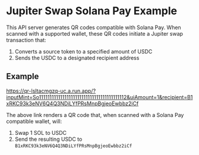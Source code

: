 # Jupiter Swap Solana Pay Example

This API server generates QR codes compatible with Solana Pay. When scanned with a supported wallet, these QR codes initiate a Jupiter swap transaction that:
1. Converts a source token to a specified amount of USDC
2. Sends the USDC to a designated recipient address

## Example

https://qr-lsltacmgzq-uc.a.run.app/?inputMint=So11111111111111111111111111111111111111112&uiAmount=1&recipient=B1xRKC93k3eNV6Q4Q3NDiLYfPRsMnpBgjeoEwbbz2iCf

The above link renders a QR code that, when scanned with a Solana Pay compatible wallet, will:
1. Swap 1 SOL to USDC
2. Send the resulting USDC to `B1xRKC93k3eNV6Q4Q3NDiLYfPRsMnpBgjeoEwbbz2iCf`
